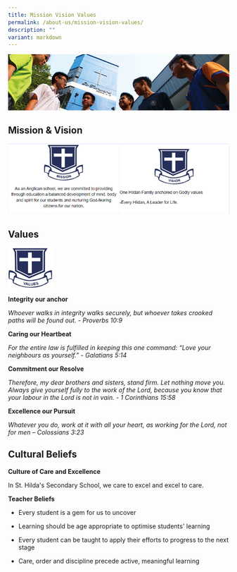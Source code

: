 ```yaml
---
title: Mission Vision Values
permalink: /about-us/mission-vision-values/
description: ""
variant: markdown
---
```

![](/images/School%20Info/About%20SHSS%20Banner.jpg)


Mission &amp; Vision
----------------

![](/images/School%20Info/School%20Info%201.png)

Values
------


<img src="/images/School%20Info/School%20Info%202.png" style="width:20%">
		 
**Integrity our anchor**

_Whoever walks in integrity walks securely, but whoever takes crooked paths will be found out. - Proverbs 10:9_

**Caring our Heartbeat**

_For the entire law is fulfilled in keeping this one command: “Love your neighbours as yourself.” - Galatians 5:14_

**Commitment our Resolve**

_Therefore, my dear brothers and sisters, stand firm. Let nothing move you. Always give yourself fully to the work of the Lord, because you know that your labour in the Lord is not in vain. - 1 Corinthians 15:58_

**Excellence our Pursuit**

_Whatever you do, work at it with all your heart, as working for the Lord, not for men – Colossians 3:23_


Cultural Beliefs
----------------

**Culture of Care and Excellence**

In St. Hilda's Secondary School, we care to excel and excel to care.&nbsp;

**Teacher Beliefs**

*   Every student is a gem for us to uncover
    
*   Learning should be age appropriate to optimise students' learning
    
*   Every student can be taught to apply their efforts to progress to the next stage
    
*   Care, order and discipline precede active, meaningful learning